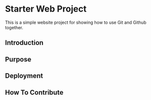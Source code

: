 # Starter Web Project

This is a simple website project for showing how  to use Git and Github together.

## Introduction

## Purpose

## Deployment

## How To Contribute